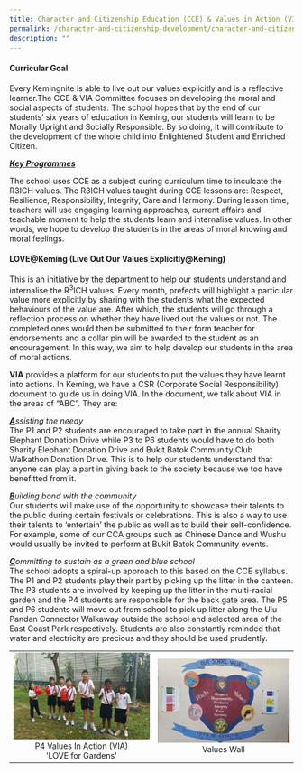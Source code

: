 ```yaml
---
title: Character and Citizenship Education (CCE) & Values in Action (VIA)
permalink: /character-and-citizenship-development/character-and-citizenship-education-n-values-in-action/
description: ""
---
```

<h4><strong>Curricular Goal</strong></h4>
<p>Every Kemingnite is able to live out our values explicitly and is a reflective learner.The CCE &amp; VIA Committee focuses on developing the moral and social aspects of students. The school hopes that by the end of our students&rsquo; six years of education in Keming, our students will learn to be Morally Upright and Socially Responsible. By so doing, it will contribute to the development of the whole child into Enlightened Student and Enriched Citizen.</p>
<p><strong><em><u>Key Programmes</u></em></strong></p>
<p>The school uses CCE as a subject during curriculum time to inculcate the R3ICH values. The R3ICH values taught during CCE lessons are: Respect, Resilience, Responsibility, Integrity, Care and Harmony. During lesson time, teachers will use engaging learning approaches, current affairs and teachable moment to help the students learn and internalise values. In other words, we hope to develop the students in the areas of moral knowing and moral feelings.</p>
<h4><strong>LOVE@Keming (Live Out Our Values Explicitly@Keming)</strong></h4>
<p>This is an initiative by the department to help our students understand and internalise the R<sup>3</sup>ICH values. Every month, prefects will highlight a particular value more explicitly by sharing with the students what the expected behaviours of the value are. After which, the students will go through a reflection process on whether they have lived out the values or not. The completed ones would then be submitted to their form teacher for endorsements and a collar pin will be awarded to the student as an encouragement. In this way, we aim to help develop our students in the area of moral actions.</p>
<p><strong>VIA</strong>&nbsp;provides a platform for our students to put the values they have learnt into actions. In Keming, we have a CSR (Corporate Social Responsibility) document to guide us in doing VIA. In the document, we talk about VIA in the areas of &ldquo;ABC&rdquo;. They are:</p>
<p><em><strong><u>A</u></strong>ssisting the needy<br /></em>The P1 and P2 students are encouraged to take part in the annual Sharity Elephant Donation Drive while P3 to P6 students would have to do both Sharity Elephant Donation Drive and Bukit Batok Community Club Walkathon Donation Drive. This is to help our students understand that anyone can play a part in giving back to the society because we too have benefitted from it.</p>
<p><em><strong><u>B</u></strong>uilding bond with the community<br /></em>Our students will make use of the opportunity to showcase their talents to the public during certain festivals or celebrations. This is also a way to use their talents to &lsquo;entertain&rsquo; the public as well as to build their self-confidence. For example, some of our CCA groups such as Chinese Dance and Wushu would usually be invited to perform at Bukit Batok Community events.</p>
<p><em><strong><u>C</u></strong>ommitting to sustain as a green and blue school<br /></em>The school adopts a spiral-up approach to this based on the CCE syllabus. The P1 and P2 students play their part by picking up the litter in the canteen. The P3 students are involved by keeping up the litter in the multi-racial garden and the P4 students are responsible for the back gate area. The P5 and P6 students will move out from school to pick up litter along the Ulu Pandan Connector Walkaway outside the school and selected area of the East Coast Park respectively. Students are also constantly reminded that water and electricity are precious and they should be used prudently.</p>
<table>
<tbody>
<tr>
<td style="text-align: center;">
<img src="/images/ccevia1.jpg">
<div>P4 Values In Action (VIA)</div>
<div>'LOVE for Gardens'</div>
</td>
<td style="text-align: center;">
<img src="/images/ccevia2.jpg">
<div>Values Wall</div>
</td>
</tr>
</tbody>
</table>